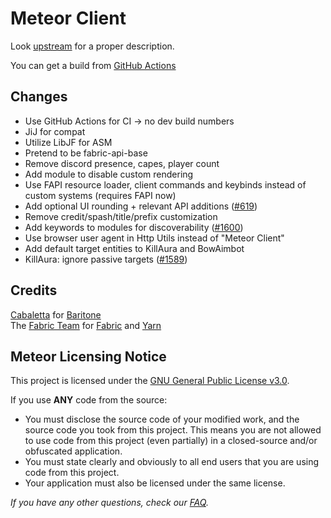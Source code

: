 # Meteor Client
Look [upstream](https://github.com/MeteorDevelopment/meteor-client) for a proper description.

You can get a build from [GitHub Actions](https://github.com/JFronny/meteor-client/actions)

## Changes
- Use GitHub Actions for CI -> no dev build numbers
- JiJ for compat
- Utilize LibJF for ASM
- Pretend to be fabric-api-base
- Remove discord presence, capes, player count
- Add module to disable custom rendering
- Use FAPI resource loader, client commands and keybinds instead of custom systems (requires FAPI now)
- Add optional UI rounding + relevant API additions ([#619](https://github.com/MeteorDevelopment/meteor-client/pull/619))
- Remove credit/spash/title/prefix customization
- Add keywords to modules for discoverability ([#1600](https://github.com/MeteorDevelopment/meteor-client/pull/1600))
- Use browser user agent in Http Utils instead of "Meteor Client"
- Add default target entities to KillAura and BowAimbot
- KillAura: ignore passive targets ([#1589](https://github.com/MeteorDevelopment/meteor-client/pull/1589))

## Credits
[Cabaletta](https://github.com/cabaletta) for [Baritone](https://github.com/cabaletta/baritone)  
The [Fabric Team](https://github.com/FabricMC) for [Fabric](https://github.com/FabricMC/fabric-loader) and [Yarn](https://github.com/FabricMC/yarn)

## Meteor Licensing Notice
This project is licensed under the [GNU General Public License v3.0](https://www.gnu.org/licenses/gpl-3.0.en.html).

If you use **ANY** code from the source:
- You must disclose the source code of your modified work, and the source code you took from this project. This means you are not allowed to use code from this project (even partially) in a closed-source and/or obfuscated application.
- You must state clearly and obviously to all end users that you are using code from this project.
- Your application must also be licensed under the same license.


*If you have any other questions, check our [FAQ](https://github.com/MeteorDevelopment/meteor-client/wiki).*

